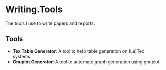 # Writing.Tools
The tools I use to write papers and reports.

## Tools

* **Tex Table Generator**: A tool to help table generation on (La)Tex systems.
* **Gnuplot.Generator**: A tool to automate graph generation using gnuplot.
